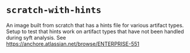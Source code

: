 # `scratch-with-hints`

An image built from scratch that has a hints file for various artifact types. Setup to test that hints work on artifact types 
that have not been handled during syft analysis. See https://anchore.atlassian.net/browse/ENTERPRISE-551
